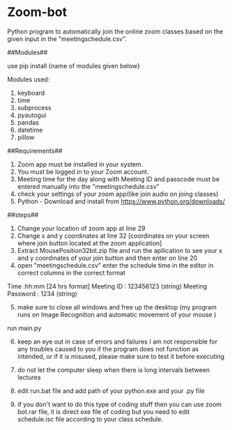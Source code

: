 # Zoom-bot

Python program to automatically join the online zoom classes based on the given input in the "meetingschedule.csv".

##Modules##

use pip install {name of modules given below}

Modules used:
1. keyboard
2. time 
3. subprocess
4. pyautogui
5. pandas 
6. datetime
7. pillow

##Requirements##

1. Zoom app must be installed in your system.
2. You must be logged in to your Zoom account.
3. Meeting time for the day along with Meeting ID and passcode must be entered manually into the "meetingschedule.csv"
4. check your settings of your zoom app(like join audio on joing classes)
5. Python - Download and install from https://www.python.org/downloads/

##steps##

1. Change your location of zoom app at line 29
2. Change x and y coordinates at line 32 [coordinates on your screen where join button located at the zoom application]
3. Extract MousePosition32bit.zip file and run the apllication to see your x and y coordinates of your join button and then enter on line 20
4. open "meetingschedule.csv" enter the schedule time in the editor in correct columns in the correct format


Time :hh:mm [24 hrs format] Meeting ID : 123456123 (string) Meeting Password : 1234 (string)

5. make sure to close all windows and free up the desktop (my program runs on Image Recognition and automatic movement of your mouse )

run main.py

6. keep an eye out in case of errors and failures I am not responsible for any troubles caused to you if the program does not function as intended, or if it is misused, please make sure to test it before executing

7. do not let the computer sleep when there is long intervals between lectures
8. edit run.bat file and add path of your python.exe and your .py file
9. if you don't want to do this type of coding stuff then you can use zoom bot.rar file,
   it is direct exe file of coding but you need to edit schedule.isc file according to your class schedule.

